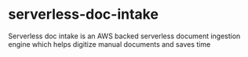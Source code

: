 # serverless-doc-intake
Serverless doc intake is an AWS backed serverless document ingestion engine which helps digitize manual documents and saves time
